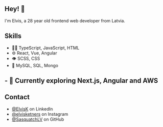 ## Hey! 👋
I'm Elvis, a 28 year old frontend web developer from Latvia.

## Skills
- 👨‍💻 TypeScript, JavaScript, HTML
- ⚙️ React, Vue, Angular
- 👁️ SCSS, CSS
- 💽 MySQL, SQL, Mongo

## - 🌱 Currently exploring Next.js, Angular and AWS

## Contact
- [@ElvisK](https://www.linkedin.com/in/elvis-k/) on LinkedIn
- [@elvisketners](https://www.instagram.com/elvisketners/) on Instagram
- [@SasquatchLV](https://github.com/SasquatchLV) on GitHub
          
<!--
**SasquatchLV/SasquatchLV** is a ✨ _special_ ✨ repository because its `README.md` (this file) appears on your GitHub profile.

Here are some ideas to get you started:

- 🔭 I’m currently working on ...
- 🌱 I’m currently learning ...
- 👯 I’m looking to collaborate on ...
- 🤔 I’m looking for help with ...
- 💬 Ask me about ...
- 📫 How to reach me: ...
- 😄 Pronouns: ...
- ⚡ Fun fact: ...
-->
